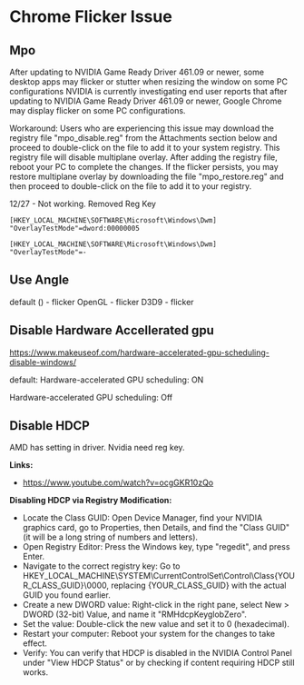 # Chrome Flicker Issue

## Mpo
After updating to NVIDIA Game Ready Driver 461.09 or newer, some desktop apps may flicker or stutter when resizing the window on some PC configurations
NVIDIA is currently investigating end user reports that after updating to NVIDIA Game Ready Driver 461.09 or newer, Google Chrome may display flicker on some PC configurations.

Workaround:
Users who are experiencing this issue may download the registry file "mpo_disable.reg" from the Attachments section below and proceed to double-click on the file to add it to your system registry. This registry file will disable multiplane overlay. After adding the registry file, reboot your PC to complete the changes. If the flicker persists, you may restore multiplane overlay by downloading the file "mpo_restore.reg" and then proceed to double-click on the file to add it to your registry.

12/27 - Not working. Removed Reg Key
```reg
[HKEY_LOCAL_MACHINE\SOFTWARE\Microsoft\Windows\Dwm]
"OverlayTestMode"=dword:00000005

[HKEY_LOCAL_MACHINE\SOFTWARE\Microsoft\Windows\Dwm]
"OverlayTestMode"=-
```


## Use Angle
default () - flicker
OpenGL - flicker
D3D9 - flicker

## Disable Hardware Accellerated gpu
https://www.makeuseof.com/hardware-accelerated-gpu-scheduling-disable-windows/

default: 
  Hardware-accelerated GPU scheduling: ON

Hardware-accelerated GPU scheduling: Off

## Disable HDCP
AMD has setting in driver. Nvidia need reg key. 

**Links:**
- https://www.youtube.com/watch?v=ocgGKR10zQo

**Disabling HDCP via Registry Modification:** 
- Locate the Class GUID: Open Device Manager, find your NVIDIA graphics card, go to Properties, then Details, and find the "Class GUID" (it will be a long string of numbers and letters). 
- Open Registry Editor: Press the Windows key, type "regedit", and press Enter. 
- Navigate to the correct registry key: Go to HKEY_LOCAL_MACHINE\SYSTEM\CurrentControlSet\Control\Class\{YOUR_CLASS_GUID}\0000, replacing {YOUR_CLASS_GUID} with the actual GUID you found earlier. 
- Create a new DWORD value: Right-click in the right pane, select New > DWORD (32-bit) Value, and name it "RMHdcpKeyglobZero".
- Set the value: Double-click the new value and set it to 0 (hexadecimal). 
- Restart your computer: Reboot your system for the changes to take effect. 
- Verify: You can verify that HDCP is disabled in the NVIDIA Control Panel under "View HDCP Status" or by checking if content requiring HDCP still works. 
